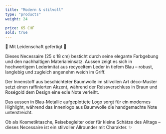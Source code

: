 ```yaml
---
title: "Modern & stilvoll"
type: "products"
weight: 24

price: 65 CHF
sold: true
---
```


💙 Mit Leidenschaft gefertigt 💙

Dieses Necessaire (25 x 18 cm) besticht durch seine elegante Farbgebung und den nachhaltigen Materialeinsatz. Aussen zeigt es sich in hochwertigem Lederimitat aus recyceltem Leder in tiefem Blau – robust, langlebig und zugleich angenehm weich im Griff.

Der Innenstoff aus beschichteter Baumwolle im stilvollen Art déco-Muster setzt einen raffinierten Akzent, während der Reissverschluss in Braun und Roségold dem Design eine edle Note verleiht.

Das aussen in Blau-Metallic aufgeplottete Logo sorgt für ein modernes Highlight, während das Innenlogo aus Baumwolle die handgemachte Note unterstreicht.

Ob als Kosmetiktasche, Reisebegleiter oder für kleine Schätze des Alltags –  
dieses Necessaire ist ein stilvoller Allrounder mit Charakter. ✨
